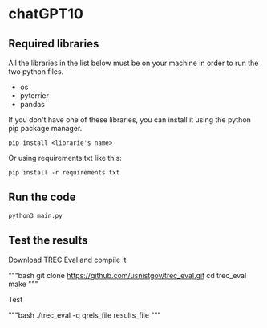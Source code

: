 # chatGPT10

## Required libraries

All the libraries in the list below must be on your machine in order to run the two python files.

- os
- pyterrier
- pandas

If you don't have one of these libraries, you can install it using the python pip package manager.

`pip install <librarie's name>`

Or using requirements.txt like this:

`pip install -r requirements.txt`

## Run the code

`python3 main.py`

## Test the results

Download TREC Eval and compile it

"""bash
git clone https://github.com/usnistgov/trec_eval.git
cd trec_eval
make
"""

Test

"""bash
./trec_eval -q qrels_file results_file
"""